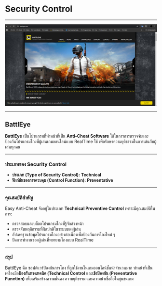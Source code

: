 # **Security Control**

---

![BattlEye](Image/security-control.png)

---

## **BattlEye**

**BattlEye** เป็นโปรแกรมที่ทำหน้าที่เป็น **Anti-Cheat Software** ใช้ในการการตรวจจับและป้องกันโปรแกรมโกงที่ผู้เล่นเกมออนไลน์เเบบ RealTime ใช้ เพื่อรักษาความยุติธรรมในการเล่นกับผู้เล่นทุกคน

---

### **ประเภทของ Security Control**

- **ประเภท (Type of Security Control):** **Technical**  
- **ฟังก์ชันของการควบคุม (Control Function):** **Preventative**  

---

### **คุณสมบัติสำคัญ**

Easy Anti-Cheat จัดอยู่ในประเภท **Technical Preventive Control** เพราะมีคุณสมบัติในการ:  
- ตรวจสอบและบล็อกโปรแกรมโกงที่รู้จักล่วงหน้า 
- ตรวจจับพฤติกรรมที่ผิดปกติในระบบของผู้เล่น  
- อัปเดตฐานข้อมูลโปรแกรมโกงอย่างต่อเนื่องเพื่อป้องกันการโกงใหม่ ๆ
- ปิดการทำงานของผู้เล่นที่พยายามโกงแบบ RealTime

---

### **สรุป**

BattlEye คือ ซอฟต์แวร์ป้องกันการโกง ที่ถูกใช้งานในเกมออนไลน์ชั้นนำจำนวนมาก ทำหน้าที่เป็นเครื่องมือ**ป้องกันทางเทคนิค (Technical Control** และ**เชิงป้องกัน (Preventative Function)** เพื่อเสริมสร้างความมั่นคง ความยุติธรรม และความน่าเชื่อถือในชุมชนเกม
